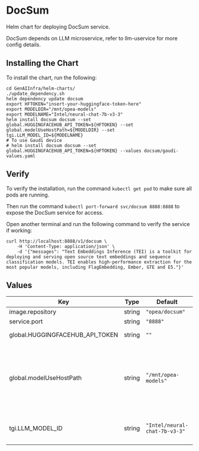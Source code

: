 # DocSum

Helm chart for deploying DocSum service.

DocSum depends on LLM microservice, refer to llm-uservice for more config details.

## Installing the Chart

To install the chart, run the following:

```console
cd GenAIInfra/helm-charts/
./update_dependency.sh
helm dependency update docsum
export HFTOKEN="insert-your-huggingface-token-here"
export MODELDIR="/mnt/opea-models"
export MODELNAME="Intel/neural-chat-7b-v3-3"
helm install docsum docsum --set global.HUGGINGFACEHUB_API_TOKEN=${HFTOKEN} --set global.modelUseHostPath=${MODELDIR} --set tgi.LLM_MODEL_ID=${MODELNAME}
# To use Gaudi device
# helm install docsum docsum --set global.HUGGINGFACEHUB_API_TOKEN=${HFTOKEN} --values docsum/gaudi-values.yaml
```

## Verify

To verify the installation, run the command `kubectl get pod` to make sure all pods are running.

Then run the command `kubectl port-forward svc/docsum 8888:8888` to expose the DocSum service for access.

Open another terminal and run the following command to verify the service if working:

```console
curl http://localhost:8888/v1/docsum \
    -H 'Content-Type: application/json' \
    -d '{"messages": "Text Embeddings Inference (TEI) is a toolkit for deploying and serving open source text embeddings and sequence classification models. TEI enables high-performance extraction for the most popular models, including FlagEmbedding, Ember, GTE and E5."}'
```

## Values

| Key                             | Type   | Default                       | Description                                                                                                                                                  |
| ------------------------------- | ------ | ----------------------------- | ------------------------------------------------------------------------------------------------------------------------------------------------------------ |
| image.repository                | string | `"opea/docsum"`               |                                                                                                                                                              |
| service.port                    | string | `"8888"`                      |                                                                                                                                                              |
| global.HUGGINGFACEHUB_API_TOKEN | string | `""`                          | Your own Hugging Face API token                                                                                                                              |
| global.modelUseHostPath         | string | `"/mnt/opea-models"`          | Cached models directory, tgi will not download if the model is cached here. The host path "modelUseHostPath" will be mounted to container as /data directory |
| tgi.LLM_MODEL_ID                | string | `"Intel/neural-chat-7b-v3-3"` | Models id from https://huggingface.co/, or predownloaded model directory                                                                                     |
